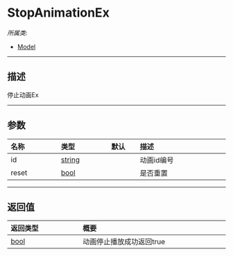 # StopAnimationEx

*所属类*:
* [Model](/Api/Classes/Role/Model.md)
------------------------------------------------------------------------------------------
## 描述

停止动画Ex

------------------------------------------------------------------------------------------
## 参数

|<div style="width:100px">名称</div>|<div style="width:100px">类型</div>|<div style="width:50px">默认</div>|<div style="width:350px">描述</div>|
|:---|:---|:---|:---|
|id|[string](/Api/DataType/String.md)||动画id编号|
|reset|[bool](/Api/DataType/Bool.md)||是否重置|

------------------------------------------------------------------------------------------
## 返回值

|<div style="width:150px">返回类型</div>|<div style="width:520px">概要</div>|
|:---|:---|
|[bool](/Api/DataType/Bool.md)|动画停止播放成功返回true|

